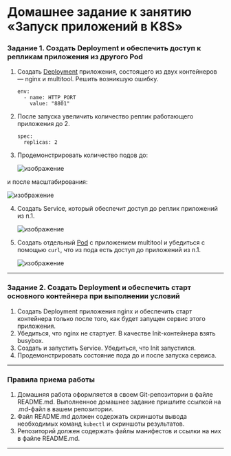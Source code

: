 # Домашнее задание к занятию «Запуск приложений в K8S»

### Задание 1. Создать Deployment и обеспечить доступ к репликам приложения из другого Pod

1. Создать [Deployment](deploy.yaml) приложения, состоящего из двух контейнеров — nginx и multitool. Решить возникшую ошибку.
      ```
      env:
        - name: HTTP_PORT
          value: "8801"
      ```
2. После запуска увеличить количество реплик работающего приложения до 2.
      ```
      spec:
        replicas: 2
      ```
3. Продемонстрировать количество подов до:

   ![изображение](https://github.com/user-attachments/assets/9f2b7d5e-540d-48cc-96bd-aa6142826e30)

 и после масштабирования:
       
   ![изображение](https://github.com/user-attachments/assets/1cbb2dd8-580e-478a-868b-0441cb4c8dc9)

4. Создать Service, который обеспечит доступ до реплик приложений из п.1.

   ![изображение](https://github.com/user-attachments/assets/04068779-4300-4784-8586-8f142b04e350)

5. Создать отдельный [Pod](pod-multitool) с приложением multitool и убедиться с помощью `curl`, что из пода есть доступ до приложений из п.1.

   ![изображение](https://github.com/user-attachments/assets/656c72c2-ac08-41f8-b41a-14a92d80189f)

------

### Задание 2. Создать Deployment и обеспечить старт основного контейнера при выполнении условий

1. Создать Deployment приложения nginx и обеспечить старт контейнера только после того, как будет запущен сервис этого приложения.
2. Убедиться, что nginx не стартует. В качестве Init-контейнера взять busybox.
3. Создать и запустить Service. Убедиться, что Init запустился.
4. Продемонстрировать состояние пода до и после запуска сервиса.

------

### Правила приема работы

1. Домашняя работа оформляется в своем Git-репозитории в файле README.md. Выполненное домашнее задание пришлите ссылкой на .md-файл в вашем репозитории.
2. Файл README.md должен содержать скриншоты вывода необходимых команд `kubectl` и скриншоты результатов.
3. Репозиторий должен содержать файлы манифестов и ссылки на них в файле README.md.

------

